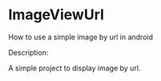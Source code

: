ImageViewUrl
============

How to use a simple image by url in android

Description:

A simple project to display image by url.
